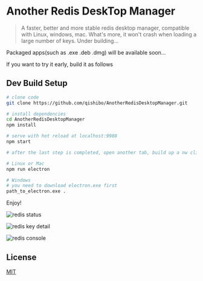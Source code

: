 # Another Redis DeskTop Manager

> A faster, better and more stable redis desktop manager, compatible with Linux, windows, mac. What's more, it won't crash when loading a large number of keys. Under building...

Packaged apps(such as .exe .deb .dmg) will be available soon...

If you want to try it early, build it as follows

## Dev Build Setup

``` bash
# clone code
git clone https://github.com/qishibo/AnotherRedisDesktopManager.git

# install dependencies
cd AnotherRedisDesktopManager
npm install

# serve with hot reload at localhost:9988
npm start

# after the last step is completed, open another tab, build up a nw client

# Linux or Mac
npm run electron

# Windows
# you need to download electron.exe first
path_to_electron.exe .
```

Enjoy!

![redis status](https://ws1.sinaimg.cn/large/71405cably1g129wwutkij20vn0mbae6.jpg)

![redis key detail](https://ws1.sinaimg.cn/large/71405cably1g129wwu51vj20vi0ma77n.jpg)

![redis console](https://ws1.sinaimg.cn/large/71405cably1g129wwtdfjj20vn0mbq6d.jpg)

## License

[MIT](LICENSE)

